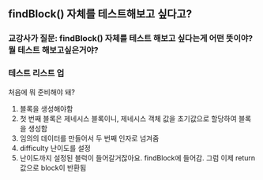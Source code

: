 ## findBlock() 자체를 테스트해보고 싶다고?

### 교강사가 질문: findBlock() 자체를 테스트 해보고 싶다는게 어떤 뜻이야? 뭘 테스트 해보고싶은거야?

### 테스트 리스트 업

처음에 뭐 준비해야 돼?

1. 블록을 생성해야함
2. 첫 번째 블록은 제네시스 블록이니, 제네시스 객체 값을 초기값으로 할당하여 블록을 생성함
3. 임의의 데이터를 만들어서 두 번째 인자로 넘겨줌
4. difficulty 난이도를 설정
5. 난이도까지 설정된 블럭이 들어갈거잖아요. findBlock에 들어감. 그럼 이제 return값으로 block이 반환됨
